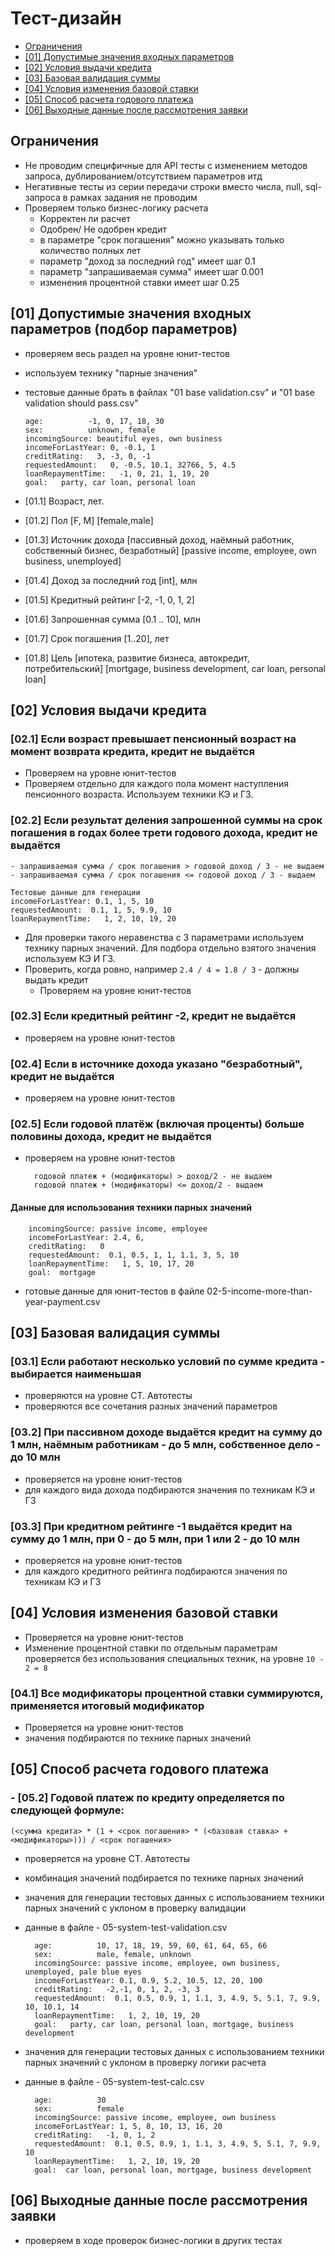 # Тест-дизайн
 + [Ограничения](#boundaries)
 + [[01] Допустимые значения входных параметров](#internaldata)
 + [[02] Условия выдачи кредита](#conditions)
 + [[03] Базовая валидация суммы](#basecalc)
 + [[04] Условия изменения базовой ставки](#rate)
 + [[05] Способ расчета годового платежа](#howto)
 + [[06] Выходные данные после рассмотрения заявки](#exit)

## <a name="boundaries"></a> Ограничения
- Не проводим специфичные для API тесты с изменением методов запроса, дублированием/отсутствием параметров итд
- Негативные тесты из серии передачи строки вместо числа, null, sql-запроса в рамках задания не проводим
- Проверяем только бизнес-логику расчета
    - Корректен ли расчет
    - Одобрен/ Не одобрен кредит
  - в параметре "срок погашения" можно указывать только количество полных лет
  - параметр "доход за последний год" имеет шаг 0.1
  - параметр "запрашиваемая сумма" имеет шаг 0.001
  - изменения процентной ставки имеет шаг 0.25
  
## <a name="internaldata"></a> [01] Допустимые значения входных параметров (подбор параметров)
- проверяем весь раздел на уровне юнит-тестов
- используем технику "парные значения"
- тестовые данные брать в файлах "01 base validation.csv" и "01 base validation should pass.csv" 
    
      age:          -1, 0, 17, 18, 30
      sex:          unknown, female
      incomingSource: beautiful eyes, own business
      incomeForLastYear: 0, -0.1, 1
      creditRating:   3, -3, 0, -1
      requestedAmount:   0, -0.5, 10.1, 32766, 5, 4.5
      loanRepaymentTime:   -1, 0, 21, 1, 19, 20
      goal:   party, car loan, personal loan
  

- [01.1] Возраст, лет.
- [01.2] Пол [F, M] [female,male]
- [01.3] Источник дохода [пассивный доход, наёмный работник, собственный бизнес, безработный] [passive income, employee, own business, unemployed]
- [01.4] Доход за последний год [int], млн
- [01.5] Кредитный рейтинг [-2, -1, 0, 1, 2]
- [01.6] Запрошенная сумма [0.1 .. 10], млн
- [01.7] Срок погашения [1..20], лет
- [01.8] Цель [ипотека, развитие бизнеса, автокредит, потребительский] [mortgage, business development, car loan, personal loan]


## <a name="conditions"></a> [02] Условия выдачи кредита
### [02.1] Если возраст превышает пенсионный возраст на момент возврата кредита, кредит не выдаётся
- Проверяем на уровне юнит-тестов  
- Проверяем отдельно для каждого пола момент наступления пенсионного возраста. Используем техники КЭ и ГЗ.
  
### [02.2] Если результат деления запрошенной суммы на срок погашения в годах более трети годового дохода, кредит не выдаётся
    - запрашиваемая сумма / срок погашения > годовой доход / 3 - не выдаем
    - запрашиваемая сумма / срок погашения <= годовой доход / 3 - выдаем

    Тестовые данные для генерации
    incomeForLastYear: 0.1, 1, 5, 10
    requestedAmount:  0.1, 1, 5, 9.9, 10
    loanRepaymentTime:   1, 2, 10, 19, 20
- Для проверки такого неравенства с 3 параметрами используем технику парных значений. Для подбора отдельно взятого значения используем КЭ И ГЗ.
- Проверить, когда ровно, например `2.4 / 4 = 1.8 / 3` - должны выдать кредит
  - Проверяем на уровне юнит-тестов
  
###  [02.3] Если кредитный рейтинг -2, кредит не выдаётся
- проверяем на уровне юнит-тестов
### [02.4] Если в источнике дохода указано "безработный", кредит не выдаётся
- проверяем на уровне юнит-тестов
### [02.5] Если годовой платёж (включая проценты) больше половины дохода, кредит не выдаётся
- проверяем на уровне юнит-тестов

      
        годовой платеж + (модификаторы) > доход/2 - не выдаем
        годовой платеж + (модификаторы) <= доход/2 - выдаем

#### Данные для использования техники парных значений
        incomingSource: passive income, employee
        incomeForLastYear: 2.4, 6, 
        creditRating:   0
        requestedAmount:  0.1, 0.5, 1, 1, 1.1, 3, 5, 10
        loanRepaymentTime:   1, 5, 10, 17, 20
        goal:  mortgage

- готовые данные для юнит-тестов в файле 02-5-income-more-than-year-payment.csv
## <a name="basecalc"></a> [03] Базовая валидация суммы 
### [03.1] Если работают несколько условий по сумме кредита - выбирается наименьшая
- проверяются на уровне СТ. Автотесты
- проверяются все сочетания разных значений параметров

###  [03.2] При пассивном доходе выдаётся кредит на сумму до 1 млн, наёмным работникам - до 5 млн, собственное дело - до 10 млн
- проверяется на уровне юнит-тестов
- для каждого вида дохода подбираются значения по техникам КЭ и ГЗ
### [03.3] При кредитном рейтинге -1 выдаётся кредит на сумму до 1 млн, при 0 - до 5 млн, при 1 или 2 - до 10 млн
- проверяется на уровне юнит-тестов
- для каждого кредитного рейтинга подбираются значения по техникам КЭ и ГЗ

## <a name="rate"></a> [04] Условия изменения базовой ставки
  - Проверяется на уровне юнит-тестов
  - Изменение процентной ставки по отдельным параметрам проверяется без использования специальных техник, на уровне `10 - 2 = 8`
  
### [04.1] Все модификаторы процентной ставки суммируются, применяется итоговый модификатор
 - Проверяется на уровне юнит-тестов
- значения подбираются по технике парных значений

## <a name="howto"></a> [05] Способ расчета годового платежа
### - [05.2] Годовой платеж по кредиту определяется по следующей формуле:

`(<сумма кредита> * (1 + <срок погашения> * (<базовая ставка> + <модификаторы>))) / <срок погашения>`

- проверяется на уровне СТ. Автотесты
- комбинация значений подбирается по технике парных значений
- значения для генерации тестовых данных с использованием техники парных значений с уклоном в проверку валидации 
- данные в файле - 05-system-test-validation.csv
  
  
        age:          10, 17, 18, 19, 59, 60, 61, 64, 65, 66
        sex:          male, female, unknown
        incomingSource: passive income, employee, own business, unemployed, pale blue eyes
        incomeForLastYear: 0.1, 0.9, 5.2, 10.5, 12, 20, 100
        creditRating:   -2,-1, 0, 1, 2, -3, 3
        requestedAmount:  0.1, 0.5, 0.9, 1, 1.1, 3, 4.9, 5, 5.1, 7, 9.9, 10, 10.1, 14 
        loanRepaymentTime:   1, 2, 10, 19, 20
        goal:   party, car loan, personal loan, mortgage, business development

- значения для генерации тестовых данных с использованием техники парных значений с уклоном в проверку логики расчета
- данные в файле - 05-system-test-calc.csv
        
        
        age:          30
        sex:          female
        incomingSource: passive income, employee, own business
        incomeForLastYear: 1, 5, 8, 10, 13, 16, 20
        creditRating:   -1, 0, 1, 2
        requestedAmount:  0.1, 0.5, 0.9, 1, 1.1, 3, 4.9, 5, 5.1, 7, 9.9, 10
        loanRepaymentTime:   1, 2, 10, 19, 20
        goal:  car loan, personal loan, mortgage, business development

## <a name="exit"></a> [06] Выходные данные после рассмотрения заявки

  - проверяем в ходе проверок бизнес-логики в других тестах
